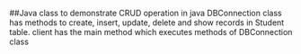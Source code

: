 ##Java class to demonstrate CRUD operation in java 
DBConnection class has methods to create, insert, update, delete and show records in Student table.
client has the main method which executes methods of DBConnection  class
